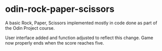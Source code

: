 # odin-rock-paper-scissors
A basic Rock, Paper, Scissors implemented mostly in code done
as part of the Odin Project course.

User interface added and function adjusted to reflect this change.
Game now properly ends when the score reaches five.
